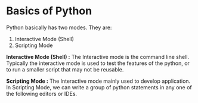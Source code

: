 # Basics of Python
Python basically has two modes. They are:
1. Interactive Mode (Shell)
2. Scripting Mode

**Interactive Mode (Shell) :**
The Interactive mode is the command line shell. Typically the interactive mode is used to test the features of the python, or to run a smaller script that may not be reusable.

**Scripting Mode :**
The Interactive mode mainly used to develop application. In Scripting Mode, we can write a group of python statements in any one of the following editors or IDEs.


